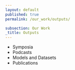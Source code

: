```yaml
---
layout: default
published: true
permalink: /our_work/outputs/

subsection: Our Work
_title: Outputs
---
```

* Symposia
* Podcasts
* Models and Datasets
* Publications